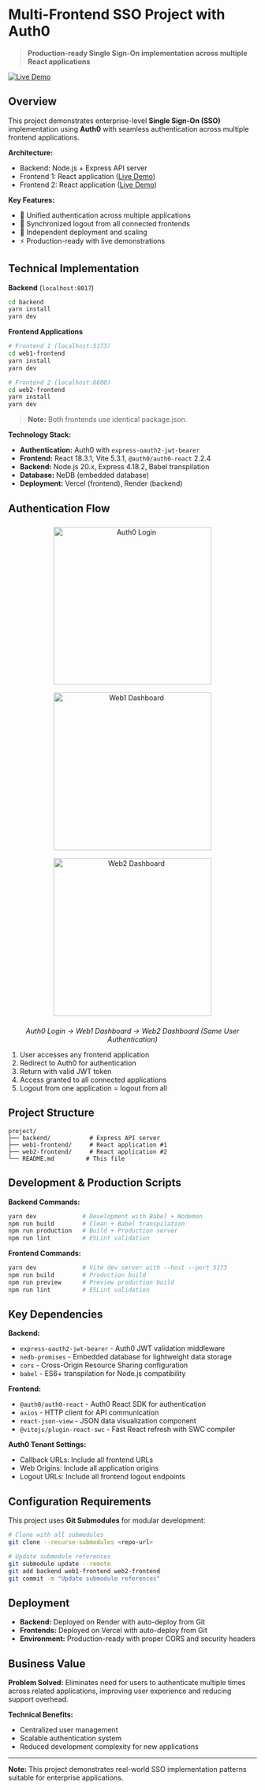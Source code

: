# Multi-Frontend SSO Project with Auth0

> **Production-ready Single Sign-On implementation across multiple React applications**

[![Live Demo](https://img.shields.io/badge/🚀_Live_Demo-Visit_Here-2ea44f?style=for-the-badge)](https://react-sso-ideft.vercel.app)

## Overview

This project demonstrates enterprise-level **Single Sign-On (SSO)** implementation using **Auth0** with seamless authentication across multiple frontend applications.

**Architecture:**
- Backend: Node.js + Express API server
- Frontend 1: React application ([Live Demo](https://react-sso-ideft.vercel.app))  
- Frontend 2: React application ([Live Demo](https://react-sso-02-ideft.vercel.app))

**Key Features:**
- 🔐 Unified authentication across multiple applications
- 🔄 Synchronized logout from all connected frontends  
- 🚀 Independent deployment and scaling
- ⚡ Production-ready with live demonstrations

## Technical Implementation

**Backend** (`localhost:8017`)
```bash
cd backend
yarn install
yarn dev
```

**Frontend Applications**
```bash
# Frontend 1 (localhost:5173)
cd web1-frontend
yarn install
yarn dev

# Frontend 2 (localhost:6600)
cd web2-frontend
yarn install
yarn dev
```

> **Note:** Both frontends use identical package.json.

**Technology Stack:**
- **Authentication:** Auth0 with `express-oauth2-jwt-bearer`
- **Frontend:** React 18.3.1, Vite 5.3.1, `@auth0/auth0-react` 2.2.4
- **Backend:** Node.js 20.x, Express 4.18.2, Babel transpilation
- **Database:** NeDB (embedded database)
- **Deployment:** Vercel (frontend), Render (backend)

## Authentication Flow
<div align="center">

<div>
  <img src="https://github.com/user-attachments/assets/781656f0-c4f5-4b04-a7d6-fc9022a7d3af" width="320" alt="Auth0 Login" style="display:inline-block; margin:8px;">
  <img src="https://github.com/user-attachments/assets/f0e2915a-ff38-4084-8a78-6064365e04f8" width="320" alt="Web1 Dashboard" style="display:inline-block; margin:8px;">
  <img src="https://github.com/user-attachments/assets/1afba49c-e5ad-420e-a8ef-0d5ed3d5345e" width="320" alt="Web2 Dashboard" style="display:inline-block; margin:8px;">
</div>

*Auth0 Login → Web1 Dashboard → Web2 Dashboard (Same User Authentication)*

</div>


1. User accesses any frontend application
2. Redirect to Auth0 for authentication  
3. Return with valid JWT token
4. Access granted to all connected applications
5. Logout from one application = logout from all

## Project Structure

```
project/
├── backend/           # Express API server
├── web1-frontend/     # React application #1
├── web2-frontend/     # React application #2
└── README.md         # This file
```

## Development & Production Scripts

**Backend Commands:**
```bash
yarn dev             # Development with Babel + Nodemon
npm run build        # Clean + Babel transpilation  
npm run production   # Build + Production server
npm run lint         # ESLint validation
```

**Frontend Commands:**
```bash
yarn dev             # Vite dev server with --host --port 5173
npm run build        # Production build
npm run preview      # Preview production build
npm run lint         # ESLint validation
```

## Key Dependencies

**Backend:**
- `express-oauth2-jwt-bearer` - Auth0 JWT validation middleware
- `nedb-promises` - Embedded database for lightweight data storage
- `cors` - Cross-Origin Resource Sharing configuration
- `babel` - ES6+ transpilation for Node.js compatibility

**Frontend:**
- `@auth0/auth0-react` - Auth0 React SDK for authentication
- `axios` - HTTP client for API communication
- `react-json-view` - JSON data visualization component
- `@vitejs/plugin-react-swc` - Fast React refresh with SWC compiler

**Auth0 Tenant Settings:**
- Callback URLs: Include all frontend URLs
- Web Origins: Include all application origins  
- Logout URLs: Include all frontend logout endpoints

## Configuration Requirements

This project uses **Git Submodules** for modular development:

```bash
# Clone with all submodules
git clone --recurse-submodules <repo-url>

# Update submodule references
git submodule update --remote
git add backend web1-frontend web2-frontend
git commit -m "Update submodule references"
```

## Deployment

- **Backend:** Deployed on Render with auto-deploy from Git
- **Frontends:** Deployed on Vercel with auto-deploy from Git
- **Environment:** Production-ready with proper CORS and security headers

## Business Value

**Problem Solved:** Eliminates need for users to authenticate multiple times across related applications, improving user experience and reducing support overhead.

**Technical Benefits:** 
- Centralized user management
- Scalable authentication system  
- Reduced development complexity for new applications

---

**Note:** This project demonstrates real-world SSO implementation patterns suitable for enterprise applications.

